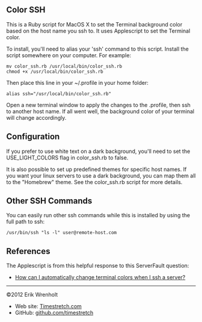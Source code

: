 Color SSH
---------

This is a Ruby script for MacOS X to set the Terminal background color based on the host name you ssh to. It uses Applescript to set the Terminal color.

To install, you'll need to alias your 'ssh' command to this script. Install the script somewhere on your computer.  For example:

	mv color_ssh.rb /usr/local/bin/color_ssh.rb
	chmod +x /usr/local/bin/color_ssh.rb

Then place this line in your ~/.profile in your home folder:

	alias ssh="/usr/local/bin/color_ssh.rb"
	
Open a new terminal window to apply the changes to the .profile, then ssh to another host name. If all went well, the background color of your terminal will change accordingly.

Configuration
-------------

If you prefer to use white text on a dark background, you'll need to set the USE_LIGHT_COLORS flag in color_ssh.rb to false.

It is also possible to set up predefined themes for specific host names. If you want your linux servers to use a dark background, you can map them all to the "Homebrew" theme. See the color_ssh.rb script for more details.

Other SSH Commands
------------------

You can easily run other ssh commands while this is installed by using the full path to ssh:

	/usr/bin/ssh "ls -l" user@remote-host.com

References
----------

The Applescript is from this helpful response to this ServerFault question:

- [How can I automatically change terminal colors when I ssh a server?](http://serverfault.com/questions/130436/how-can-i-automatically-change-terminal-colors-when-i-ssh-a-server)
	
-------------------------------

©2012 Erik Wrenholt

- Web site: [Timestretch.com](http://www.timestretch.com/)
- GitHub: [github.com/timestretch](https://github.com/timestretch)
